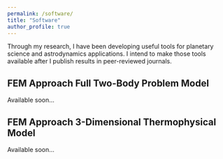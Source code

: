```yaml
---
permalink: /software/
title: "Software"
author_profile: true
---
```


Through my research, I have been developing useful tools for planetary science
and astrodynamics applications. I intend to make those tools available
after I publish results in peer-reviewed journals.

## FEM Approach Full Two-Body Problem Model
Available soon...

## FEM Approach 3-Dimensional Thermophysical Model
Available soon...
